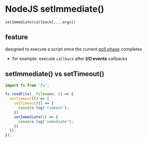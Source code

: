 # NodeJS setImmediate()

`setImmediate(callback[,...args])`

## feature

designed to execute a script once the current [poll phase](NodeJS_Event.md#4-poll-phase) completes

- for example: execute `callback` after **I/O events** callbacks

## setImmediate() vs setTimeout()

```js
import fs from 'fs';

fs.readFile(__filename, () => {
  setTimeout(() => {
    setTimeout(() => {
      console.log('timeout');
    })
    setImmediate(() => {
      console.log('immediate');
    })
  });
});
```

## 